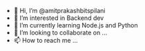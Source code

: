- 👋 Hi, I’m @amitprakashbitspilani
- 👀 I’m interested in Backend dev
- 🌱 I’m currently learning Node.js and Python
- 💞️ I’m looking to collaborate on ...
- 📫 How to reach me ...

<!---
amitprakashbitspilani/amitprakashbitspilani is a ✨ special ✨ repository because its `README.md` (this file) appears on your GitHub profile.
You can click the Preview link to take a look at your changes.
--->
